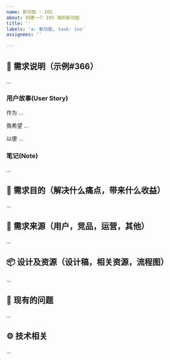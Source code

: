 ```yaml
---
name: 新功能 - IOS
about: 创建一个 IOS 端的新功能
title: ''
labels: 'a: 新功能, task: ios'
assignees: ''

---
```


## 👀 需求说明（示例#366）

...

### 用户故事(User Story)

作为 ...
 
我希望 ...

以便 ...

### 笔记(Note)

...

## 🎯 需求目的（解决什么痛点，带来什么收益）

...

## 🧾 需求来源（用户，竞品，运营，其他）

...

## 📦 设计及资源（设计稿，相关资源，流程图）

...

## 💬 现有的问题

...

## ⚙️ 技术相关

...
